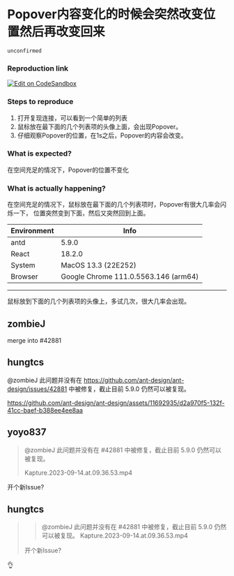 # Popover内容变化的时候会突然改变位置然后再改变回来

`unconfirmed`

### Reproduction link

[![Edit on CodeSandbox](https://codesandbox.io/static/img/play-codesandbox.svg)](https://codesandbox.io/s/antd-reproduction-template-forked-pz4kv9?file=/index.js)

### Steps to reproduce

1. 打开复现连接，可以看到一个简单的列表
2. 鼠标放在最下面的几个列表项的头像上面，会出现Popover。
3. 仔细观察Popover的位置，在1s之后，Popover的内容会改变。

### What is expected?

在空间充足的情况下，Popover的位置不变化

### What is actually happening?

在空间充足的情况下，鼠标放在最下面的几个列表项时，Popover有很大几率会闪烁一下，
位置突然变到下面，然后又突然回到上面。

| Environment | Info                                 |
| ----------- | ------------------------------------ |
| antd        | 5.9.0                                |
| React       | 18.2.0                               |
| System      | MacOS 13.3 (22E252)                  |
| Browser     | Google Chrome 111.0.5563.146 (arm64) |

---

鼠标放到下面的几个列表项的头像上，多试几次，很大几率会出现。

<!-- generated by ant-design-issue-helper. DO NOT REMOVE -->

## zombieJ

merge into #42881

## hungtcs

@zombieJ 此问题并没有在 https://github.com/ant-design/ant-design/issues/42881 中被修复，截止目前 5.9.0 仍然可以被复现。

https://github.com/ant-design/ant-design/assets/11692935/d2a970f5-132f-41cc-baef-b388ee4ee8aa

## yoyo837

> @zombieJ 此问题并没有在 #42881 中被修复，截止目前 5.9.0 仍然可以被复现。
>
> Kapture.2023-09-14.at.09.36.53.mp4

开个新Issue?

## hungtcs

> > @zombieJ 此问题并没有在 #42881 中被修复，截止目前 5.9.0 仍然可以被复现。
> > Kapture.2023-09-14.at.09.36.53.mp4
>
> 开个新Issue?

👌
